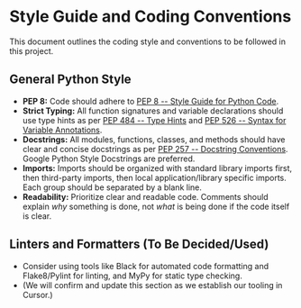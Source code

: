 # Style Guide and Coding Conventions

This document outlines the coding style and conventions to be followed in this project.

## General Python Style

*   **PEP 8:** Code should adhere to [PEP 8 -- Style Guide for Python Code](https://www.python.org/dev/peps/pep-0008/).
*   **Strict Typing:** All function signatures and variable declarations should use type hints as per [PEP 484 -- Type Hints](https://www.python.org/dev/peps/pep-0484/) and [PEP 526 -- Syntax for Variable Annotations](https://www.python.org/dev/peps/pep-0526/).
*   **Docstrings:** All modules, functions, classes, and methods should have clear and concise docstrings as per [PEP 257 -- Docstring Conventions](https://www.python.org/dev/peps/pep-0257/). Google Python Style Docstrings are preferred.
*   **Imports:** Imports should be organized with standard library imports first, then third-party imports, then local application/library specific imports. Each group should be separated by a blank line.
*   **Readability:** Prioritize clear and readable code. Comments should explain *why* something is done, not *what* is being done if the code itself is clear.

## Linters and Formatters (To Be Decided/Used)

*   Consider using tools like Black for automated code formatting and Flake8/Pylint for linting, and MyPy for static type checking.
*   (We will confirm and update this section as we establish our tooling in Cursor.) 